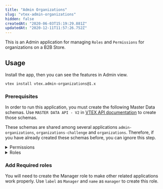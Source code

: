 ```yaml
---
title: "Admin Organizations"
slug: "vtex-admin-organizations"
hidden: false
createdAt: "2020-06-03T15:19:29.881Z"
updatedAt: "2020-12-11T11:57:26.752Z"
---
```


This is an Admin application for managing `Roles` and `Permissions` for organizations on a B2B Store.

## Usage

Install the app, then you can see the features in Admin view.

```sh
vtex install vtex.admin-organizations@1.x
```

### Prerequisites

In order to run this application, you must create the following Master Data schemas.
Use `MASTER DATA API - V2` in [VTEX API documentation](https://developers.vtex.com/api-reference/master-data-api-v2#overview) to create those schemas.

These schemas are shared among several applications `admin-organizations`, `organizations-challenge` and `organizations`. Therefore, if you have already created these schemas before, you can ignore this step.

<details>

<summary>Permissions</summary>

Data Entity Name: BusinessPermission
Schema Name: business-permission-schema-v1

``` json
{
 "properties": {
  "name": {
   "type": "string"
  },
  "label": {
   "type": "string"
  }
 },
 "v-default-fields": [
  "name",
  "label",
  "id"
 ],
 "required": [
  "name"
 ],
 "v-indexed": [
  "name"
 ],
 "v-security": {
  "allowGetAll": true,
  "publicRead": [
   "name",
   "label",
   "id"
  ],
  "publicWrite": [
   "name",
   "label"
  ],
  "publicFilter": [
   "name",
   "id"
  ]
 }
}

```

</details>

<details>

<summary>Roles</summary>

Data Entity Name: BusinessRole
Schema Name: business-role-schema-v1

```json
{
 "properties": {
  "name": {
   "type": "string"
  },
  "label": {
   "type": "string"
  },
  "permissions": {
   "type": "string"
  }
 },
 "definitions": {
  "permission": {
   "type": "string"
  }
 },
 "v-default-fields": [
  "name",
  "label",
  "id",
  "permissions"
 ],
 "required": [
  "name"
 ],
 "v-indexed": [
  "name"
 ],
 "v-security": {
  "allowGetAll": true,
  "publicRead": [
   "name",
   "label",
   "permissions",
   "id"
  ],
  "publicWrite": [
   "name",
   "label",
   "permissions"
  ],
  "publicFilter": [
   "name",
   "id"
  ]
 }
}
```

</details>

### Add Required roles

You will need to create the Manager role to make other related applications work properly.
Use `label` as `Manager` and `name` as `manager` to create this role.
